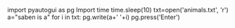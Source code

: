 import pyautogui as pg
Import time
time.sleep(10)
txt=open('animals.txt', 'r')
 a="saben is a"
 for i in txt:
    pg.write(a+' '+i)
    pg.press('Enter')
